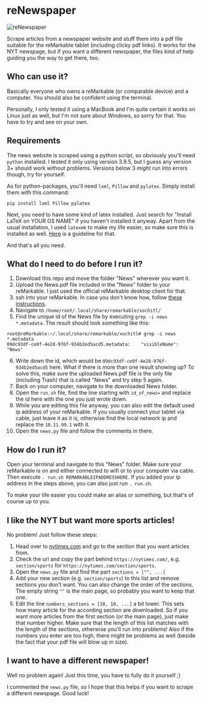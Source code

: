 # reNewspaper

![reNewspaper](https://user-images.githubusercontent.com/38717655/129438940-f853c106-e55b-4cf6-a3b2-ff79114fd6d3.jpg)


Scrape articles from a newspaper website and stuff them into a pdf file suitable for the reMarkable tablet (including clicky pdf links). It works for the NYT newspage, but if you want a different newspaper, the files kind of help guiding you the way to get there, too.

## Who can use it?
Basically everyone who owns a reMarkable (or comparable device) and a computer. You should also be confident using the terminal.

Personally, I only tested it using a MacBook and I'm quite certain it works on Linux just as well, but I'm not sure about Windows, so sorry for that. You have to try and see on your own.

## Requirements
The news website is scraped using a python script, so obviously you'll need `python` installed. I tested it only using version 3.9.5, but I guess any version 3+ should work without problems. Versions below 3 _might_ run into errors though, try for yourself.

As for python-packages, you'll need `lxml`, `Pillow` and `pylatex`. Simply install them with this command:

`pip install lxml Pillow pylatex`


Next, you need to have some kind of latex installed. Just search for "Install LaTeX on YOUR OS NAME" if you haven't installed it anyway. Apart from the usual installation, I used `latexmk` to make my life easier, so make sure this is installed as well. [Here](https://mg.readthedocs.io/latexmk.html) is a guideline for that.

And that's all you need.

## What do I need to do before I run it?
1. Download this repo and move the folder "News" wherever you want it.
2. Upload the News.pdf file included in the "News" folder to your reMarkable. I just used the official reMarkable desktop client for that.
3. ssh into your reMarkable. In case you don't know how, follow [these instructions](https://remarkablewiki.com/tech/ssh).
4. Navigate to `/home/root/.local/share/remarkable/xochitl/`
5. Find the unique id of the News file by executing `grep -i news *.metadata`. The result should look something like this:
```
root@reMarkable:~/.local/share/remarkable/xochitl# grep -i news *.metadata
09dc93df-ce0f-4e28-976f-934b2ed5acd5.metadata:    "visibleName": "News"
```
6. Write down the id, which would be `09dc93df-ce0f-4e28-976f-934b2ed5acd5` here. What if there is more than one result showing up? To solve this, make sure the uploaded News.pdf file is the only file (including Trash) that is called "News" and try step 5 again.
7. Back on your computer, navigate to the downloaded News folder.
8. Open the `run.sh` file, find the line starting with `id_of_news=` and replace the id here with the one you just wrote down.
9. While you are editing this file anyway, you can also edit the default used ip address of your reMarkable. If you usually connect your tablet via cable, just leave it as it is, otherwise find the local network ip and replace the `10.11.99.1` with it.
10. Open the `news.py` file and follow the comments in there.

## How do I run it?
Open your terminal and navigate to this "News" folder. Make sure your reMarkable is on and either connected to wifi or to your computer via cable. Then execute `. run.sh REMARKABLEIPADDRESSHERE`. If you added your ip address in the steps above, you can also just run `. run.sh`.

To make your life easier you could make an alias or something, but that's of course up to you.

## I like the NYT but want more sports articles!
No problem! Just follow these steps:
1. Head over to [nytimes.com](https://nytimes.com) and go to the section that you want articles from.
2. Check the url and copy the part behind `https://nytimes.com/`, e.g. `section/sports` for `https://nytimes.com/section/sports`.
3. Open the `news.py` file and find the part `sections = ["", ...]`
4. Add your new section (e.g. `section/sports`) to this list and remove sections you don't want. You can also change the order of the sections. The empty string `""` is the main page, so probably you want to keep that one.
5. Edit the line `numbers_sections = [20, 10, ...]` a bit lower. This sets how many article for the according section are downloaded. So if you want more articles from the first section (or the main page), just make that number higher. Make sure that the length of this list matches with the length of the sections, otherwise you'll run into problems! Also if the numbers you enter are too high, there might be problems as well (beside the fact that your pdf file will blow up in size).

## I want to have a different newspaper!
Well no problem again! Just this time, you have to fully do it yourself ;)

I commented the `news.py` file, so I hope that this helps if you want to scrape a different newspage. Good luck!

